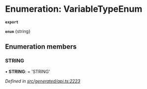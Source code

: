 # Enumeration: VariableTypeEnum

**`export`** 

**`enum`** {string}

## Enumeration members

###  STRING

• **STRING**: =  <any> 'STRING'

*Defined in [src/generated/api.ts:2223](https://github.com/mailslurp/mailslurp-client-ts-js/blob/45dbdd8/src/generated/api.ts#L2223)*

